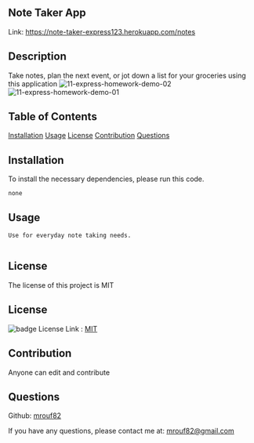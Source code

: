 
  ## Note Taker App 
   Link: https://note-taker-express123.herokuapp.com/notes
  ## Description
  Take notes, plan the next event, or jot down a list for your groceries  using this application
  ![11-express-homework-demo-02](https://user-images.githubusercontent.com/75406497/111637197-9607b680-87cf-11eb-87c1-a6ff3a193c7a.png)
![11-express-homework-demo-01](https://user-images.githubusercontent.com/75406497/111637211-986a1080-87cf-11eb-9b53-08ca29de1647.png)
  ## Table of Contents
  [Installation](#installation)
  [Usage](#usage)
  [License](#license)
  [Contribution](#contribution)
  [Questions](#questions)

  ## Installation
  
  To install the necessary dependencies, please run this code.
  ```
  none
  ```
  
  ## Usage
  ```
  Use for everyday note taking needs.
  

  ```
  ## License
  
  The license of this project is MIT
  ## License  
   ![badge](https://img.shields.io/badge/license-MIT-blueviolet)
 License Link :  [MIT](https://opensource.org/licenses/MIT)
  

  ## Contribution 
  Anyone can edit and contribute
  ## Questions
   Github: [mrouf82](https://github.com/mrouf82)

  If you have any questions, please contact me at: mrouf82@gmail.com
  
